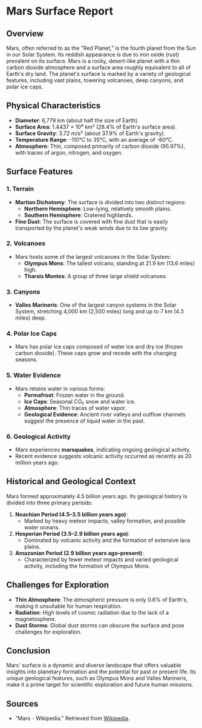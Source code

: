 # Mars Surface Report

## Overview
Mars, often referred to as the "Red Planet," is the fourth planet from the Sun in our Solar System. Its reddish appearance is due to iron oxide (rust) prevalent on its surface. Mars is a rocky, desert-like planet with a thin carbon dioxide atmosphere and a surface area roughly equivalent to all of Earth's dry land. The planet's surface is marked by a variety of geological features, including vast plains, towering volcanoes, deep canyons, and polar ice caps.

## Physical Characteristics
- **Diameter**: 6,779 km (about half the size of Earth).
- **Surface Area**: 1.4437 × 10⁸ km² (28.4% of Earth's surface area).
- **Surface Gravity**: 3.72 m/s² (about 37.9% of Earth's gravity).
- **Temperature Range**: -110°C to 35°C, with an average of -60°C.
- **Atmosphere**: Thin, composed primarily of carbon dioxide (95.97%), with traces of argon, nitrogen, and oxygen.

## Surface Features
### 1. **Terrain**
- **Martian Dichotomy**: The surface is divided into two distinct regions:
  - **Northern Hemisphere**: Low-lying, relatively smooth plains.
  - **Southern Hemisphere**: Cratered highlands.
- **Fine Dust**: The surface is covered with fine dust that is easily transported by the planet's weak winds due to its low gravity.

### 2. **Volcanoes**
- Mars hosts some of the largest volcanoes in the Solar System:
  - **Olympus Mons**: The tallest volcano, standing at 21.9 km (13.6 miles) high.
  - **Tharsis Montes**: A group of three large shield volcanoes.

### 3. **Canyons**
- **Valles Marineris**: One of the largest canyon systems in the Solar System, stretching 4,000 km (2,500 miles) long and up to 7 km (4.3 miles) deep.

### 4. **Polar Ice Caps**
- Mars has polar ice caps composed of water ice and dry ice (frozen carbon dioxide). These caps grow and recede with the changing seasons.

### 5. **Water Evidence**
- Mars retains water in various forms:
  - **Permafrost**: Frozen water in the ground.
  - **Ice Caps**: Seasonal CO₂ snow and water ice.
  - **Atmosphere**: Thin traces of water vapor.
  - **Geological Evidence**: Ancient river valleys and outflow channels suggest the presence of liquid water in the past.

### 6. **Geological Activity**
- Mars experiences **marsquakes**, indicating ongoing geological activity.
- Recent evidence suggests volcanic activity occurred as recently as 20 million years ago.

## Historical and Geological Context
Mars formed approximately 4.5 billion years ago. Its geological history is divided into three primary periods:
1. **Noachian Period (4.5–3.5 billion years ago)**:
   - Marked by heavy meteor impacts, valley formation, and possible water oceans.
2. **Hesperian Period (3.5–2.9 billion years ago)**:
   - Dominated by volcanic activity and the formation of extensive lava plains.
3. **Amazonian Period (2.9 billion years ago–present)**:
   - Characterized by fewer meteor impacts and varied geological activity, including the formation of Olympus Mons.

## Challenges for Exploration
- **Thin Atmosphere**: The atmospheric pressure is only 0.6% of Earth's, making it unsuitable for human respiration.
- **Radiation**: High levels of cosmic radiation due to the lack of a magnetosphere.
- **Dust Storms**: Global dust storms can obscure the surface and pose challenges for exploration.

## Conclusion
Mars' surface is a dynamic and diverse landscape that offers valuable insights into planetary formation and the potential for past or present life. Its unique geological features, such as Olympus Mons and Valles Marineris, make it a prime target for scientific exploration and future human missions.

## Sources
- "Mars - Wikipedia." Retrieved from [Wikipedia](https://en.wikipedia.org/wiki/Mars).